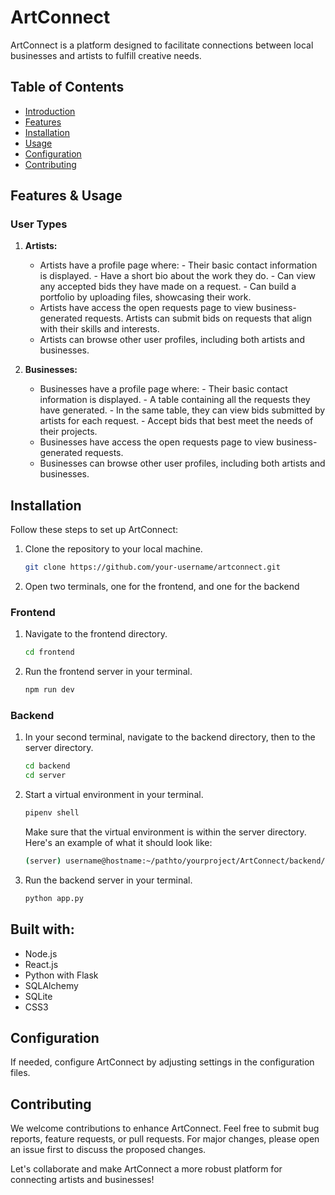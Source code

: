# ArtConnect

ArtConnect is a platform designed to facilitate connections between local businesses and artists to fulfill creative needs.

## Table of Contents

- [Introduction](#artconnect)
- [Features](#features)
- [Installation](#installation)
- [Usage](#usage)
- [Configuration](#configuration)
- [Contributing](#contributing)

## Features & Usage

### User Types

1. **Artists:**
   - Artists have a profile page where:
              - Their basic contact information is displayed.
              - Have a short bio about the work they do.
              - Can view any accepted bids they have made on a request.
              - Can build a portfolio by uploading files, showcasing their work.
   - Artists have access the open requests page to view business-generated requests. Artists can submit bids on requests that align with their skills and interests.
   - Artists can browse other user profiles, including both artists and businesses.

2. **Businesses:**
   - Businesses have a profile page where:
              - Their basic contact information is displayed.
              - A table containing all the requests they have generated.
              - In the same table, they can view bids submitted by artists for each request.
              - Accept bids that best meet the needs of their projects.
   - Businesses have access the open requests page to view business-generated requests.
   - Businesses can browse other user profiles, including both artists and businesses.

## Installation

Follow these steps to set up ArtConnect:

1. Clone the repository to your local machine.
   ```bash
   git clone https://github.com/your-username/artconnect.git
2. Open two terminals, one for the frontend, and one for the backend

### Frontend
1. Navigate to the frontend directory.
   ```bash
   cd frontend
2. Run the frontend server in your terminal.
   ```bash
   npm run dev

### Backend
1. In your second terminal, navigate to the backend directory, then to the server directory.
   ```bash
   cd backend
   cd server
2. Start a virtual environment in your terminal.
   ```bash
   pipenv shell
   ```
   Make sure that the virtual environment is within the server directory.
   Here's an example of what it should look like:
   
   ```bash
   (server) username@hostname:~/pathto/yourproject/ArtConnect/backend/server$
   ```
3. Run the backend server in your terminal.
   ```bash
   python app.py

## Built with:

- Node.js
- React.js
- Python with Flask
- SQLAlchemy
- SQLite
- CSS3

## Configuration

If needed, configure ArtConnect by adjusting settings in the configuration files.

## Contributing

We welcome contributions to enhance ArtConnect. Feel free to submit bug reports, feature requests, or pull requests. For major changes, please open an issue first to discuss the proposed changes.

Let's collaborate and make ArtConnect a more robust platform for connecting artists and businesses!
